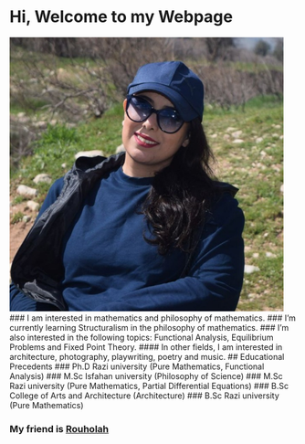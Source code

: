 # Hi, Welcome to my Webpage
<img src="Sahar.jpg" width="480">
### I am interested in mathematics and philosophy of mathematics.
### I’m currently learning Structuralism in the philosophy of mathematics.
### I’m also interested in the following topics: Functional Analysis, Equilibrium Problems and Fixed Point Theory.  
#### In other fields, I am interested in architecture, photography, playwriting, poetry and music.
## Educational Precedents
### Ph.D Razi university (Pure Mathematics, Functional Analysis) 
### M.Sc Isfahan university (Philosophy of Science) 
### M.Sc Razi university (Pure Mathematics, Partial Differential Equations) 
### B.Sc College of Arts and Architecture (Architecture) 
### B.Sc Razi university (Pure Mathematics) 



### My friend is [Rouholah](http://rhoseininaveh.github.io)



